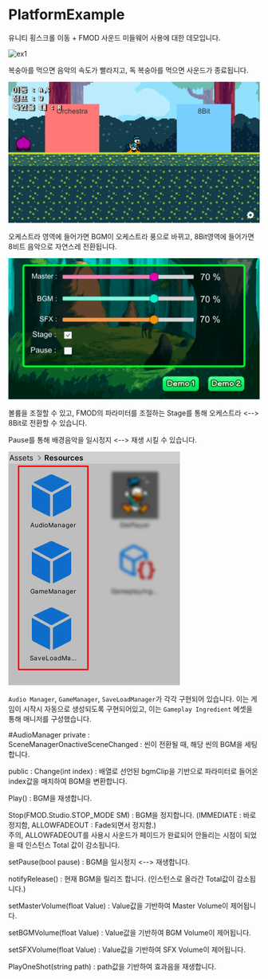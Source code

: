 # PlatformExample
유니티 횡스크롤 이동 + FMOD 사운드 미들웨어 사용에 대한 데모입니다.

![ex1](..\Document\Preview.PNG)

복숭아를 먹으면 음악의 속도가 빨라지고, 독 복숭아를 먹으면 사운드가 종료됩니다.

![ex2](Document\Preview2.PNG)

오케스트라 영역에 들어가면 BGM이 오케스트라 풍으로 바뀌고, 8Bit영역에 들어가면 8비트 음악으로 자연스레 전환됩니다.

![ex3](Document\Preview3.PNG)

볼륨을 조절할 수 있고, FMOD의 파라미터를 조절하는 Stage를 통해 오케스트라 <--> 8Bit로 전환할 수 있습니다.

Pause를 통해 배경음악을 일시정지 <--> 재생 시킬 수 있습니다.

![ex4](Document\Preview4.PNG)

`Audio Manager`, `GameManager`, `SaveLoadManager`가 각각 구현되어 있습니다.
이는 게임이 시작시 자동으로 생성되도록 구현되어있고, 이는 `Gameplay Ingredient` 에셋을 통해 매니저를 구성했습니다.


#AudioManager
private :  
SceneManagerOnactiveSceneChanged : 씬이 전환될 때, 해당 씬의 BGM을 세팅합니다.

public :
Change(int index) : 배열로 선언된 bgmClip을 기반으로 파라미터로 들어온 index값을 매치하여 BGM을 변환합니다.

Play() : BGM을 재생합니다.

Stop(FMOD.Studio.STOP_MODE SM) : BGM을 정지합니다. (IMMEDIATE : 바로 정지함, ALLOWFADEOUT : Fade되면서 정지함.)  
주의, ALLOWFADEOUT를 사용시 사운드가 페이드가 완료되어 안들리는 시점이 되었을 때 인스턴스 Total 값이 감소됩니다.

setPause(bool pause) : BGM을 일시정지 <--> 재생합니다.

notifyRelease() : 현재 BGM을 릴리즈 합니다. (인스턴스로 올라간 Total값이 감소됩니다.)

setMasterVolume(float Value) : Value값을 기반하여 Master Volume이 제어됩니다.

setBGMVolume(float Value) : Value값을 기반하여 BGM Volume이 제어됩니다.

setSFXVolume(float Value) : Value값을 기반하여 SFX Volume이 제어됩니다.

PlayOneShot(string path) : path값을 기반하여 효과음을 재생합니다.
